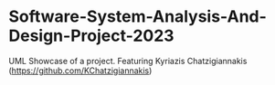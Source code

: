 # Software-System-Analysis-And-Design-Project-2023

UML Showcase of a project. Featuring Kyriazis Chatzigiannakis (https://github.com/KChatzigiannakis)
